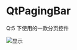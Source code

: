 # QtPagingBar

Qt5 下使用的一款分页控件

![显示](https://github.com/github/friendsafe/QtPagingBar/raw/master/gui.png)

